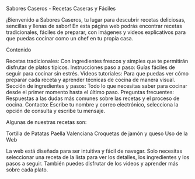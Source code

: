 Sabores Caseros - Recetas Caseras y Fáciles

¡Bienvenido a Sabores Caseros, tu lugar para descubrir recetas deliciosas, sencillas y llenas de sabor! En esta página web podrás encontrar recetas tradicionales, fáciles de preparar, con imágenes y videos explicativos para que puedas cocinar como un chef en tu propia casa.

Contenido

Recetas tradicionales: Con ingredientes frescos y simples que te permitirán disfrutar de platos típicos.
Instrucciones paso a paso: Guías fáciles de seguir para cocinar sin estrés.
Videos tutoriales: Para que puedas ver cómo preparar cada receta y aprender técnicas de cocina de manera visual.
Sección de ingredientes y pasos: Todo lo que necesitas saber para cocinar desde el primer momento hasta el último paso.
Preguntas frecuentes: Respuestas a las dudas más comunes sobre las recetas y el proceso de cocina.
Contacto: Escribe tu nombre y correo electrónico, selecciona la opción de consulta y escribe tu mensaje.

Algunas de nuestras recetas son:

Tortilla de Patatas
Paella Valenciana
Croquetas de jamón y queso
Uso de la Web

La web está diseñada para ser intuitiva y fácil de navegar. Solo necesitas seleccionar una receta de la lista para ver los detalles, los ingredientes y los pasos a seguir. También puedes disfrutar de los videos y aprender más sobre cada plato.
